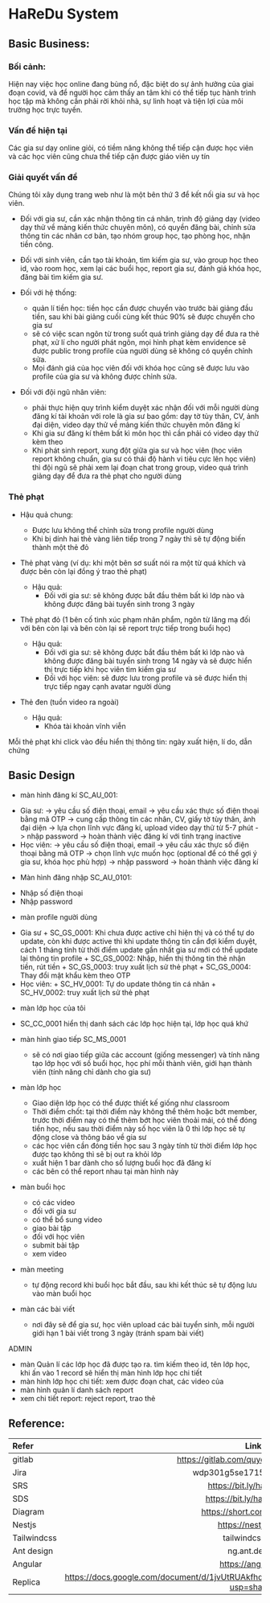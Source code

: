 # HaReDu System

## Basic Business:

### Bối cảnh:

Hiện nay việc học online đang bùng nổ, đặc biệt do sự ảnh hưởng của giai đoạn covid, và để người học cảm thấy an tâm khi có thể tiếp tục hành trình học tập mà không cần phải rời khỏi nhà, sự linh hoạt và tiện lợi của môi trường học trực tuyến.

### Vấn đề hiện tại

Các gia sư dạy online giỏi, có tiềm năng không thể tiếp cận được học viên và các học viên cũng chưa thể tiếp cận được giáo viên uy tín

### Giải quyết vấn đề

Chúng tôi xây dụng trang web như là một bên thứ 3 để kết nối gia sư và học viên.

- Đối với gia sư, cần xác nhận thông tin cá nhân, trình độ giảng dạy (video dạy thử về mảng kiến thức chuyên môn), có quyền đăng bài, chỉnh sửa thông tin các nhân cơ bản, tạo nhóm group học, tạo phòng học, nhận tiền công.

- Đối với sinh viên, cần tạo tài khoản, tìm kiếm gia sư, vào group học theo id, vào room học, xem lại các buổi học, report gia sư, đánh giá khóa học, đăng bài tìm kiếm gia sư.

- Đối với hệ thống:
  * quản lí tiền học: tiền học cần được chuyển vào trước bài giảng đầu tiền, sau khi bài giảng cuối cùng kết thúc 90% sẽ được chuyển cho gia sư
  * sẽ có việc scan ngôn từ trong suốt quá trình giảng dạy để đưa ra thẻ phạt, xử lí cho người phát ngôn, mọi hình phạt kèm envidence sẽ được public trong profile của người dùng sẽ không có quyền chỉnh sửa.
  * Mọi đánh giá của học viên đối với khóa học cũng sẽ được lưu vào profile của gia sư và không được chỉnh sửa.
  
- Đối với đội ngũ nhân viên:
  * phải thực hiện quy trình kiểm duyệt xác nhận đối với mỗi người dùng đăng kí tài khoản với role là gia sư bao gồm: dạy tờ tùy thân, CV, ảnh đại diện, video dạy thử về mảng kiến thức chuyên môn đăng kí
  * Khi gia sư đăng kí thêm bất kì môn học thì cần phải có video dạy thử kèm theo
  * Khi phát sinh report, xung đột giữa gia sư và học viên (học viên report không chuẩn, gia sư có thái độ hành vi tiêu cực lên học viên) thì đội ngũ sẽ phải xem lại đoạn chat trong group, video quá trình giảng dạy để đưa ra thẻ phạt cho người dùng

### Thẻ phạt
  - Hậu quả chung: 
    * Được lưu không thể chỉnh sửa trong profile người dùng
    * Khi bị dính hai thẻ vàng liên tiếp trong 7 ngày thì sẽ tự động biến thành một thẻ đỏ

  - Thẻ phạt vàng (ví dụ: khi một bên sơ suất nói ra một từ quá khích và được bên còn lại đồng ý trao thẻ phạt)
    * Hậu quả:
      + Đối với gia sư: sẽ không được bắt đầu thêm bất kì lớp nào và không được đăng bài tuyển sinh trong 3 ngày

  - Thẻ phạt đỏ (1 bên cố tình xúc phạm nhân phẩm, ngôn từ lăng mạ đối với bên còn lại và bên còn lại sẽ report trực tiếp trong buổi học)
    * Hậu quả:
      + Đối với gia sư: sẽ không được bắt đầu thêm bất kì lớp nào và không được đăng bài tuyển sinh trong 14 ngày và sẽ được hiển thị trực tiếp khi học viên tìm kiếm gia sư
      + Đối với học viên: sẽ được lưu trong profile và sẽ được hiển thị trực tiếp ngay cạnh avatar người dùng
  
  - Thẻ đen (tuồn video ra ngoài)
    * Hậu quả:
      + Khóa tài khoản vĩnh viễn
  
  Mỗi thẻ phạt khi click vào đều hiển thị thông tin: ngày xuất hiện, lí do, dẫn chứng

## Basic Design
  - màn hình đăng kí SC_AU_001:
   * Gia sư: -> yêu cầu số điện thoại, email -> yêu cầu xác thực số điện thoại bằng mã OTP -> cung cấp thông tin các nhân, CV, giấy tờ tùy thân, ảnh đại diện -> lựa chọn lĩnh vực đăng kí, upload video dạy thử từ 5-7 phút -> nhập password -> hoàn thành việc đăng kí với tình trạng inactive
   * Học viên: -> yêu cầu số điện thoại, email -> yêu cầu xác thực số điện thoại bằng mã OTP -> chọn lĩnh vực muốn học (optional để có thể gợi ý gia sư, khóa học phù hợp) -> nhập password -> hoàn thành việc đăng kí 
  
  - Màn hình đăng nhập SC_AU_0101:
   * Nhập số điện thoại
   * Nhập password

  - màn profile người dùng
   * Gia sư
    + SC_GS_0001: Khi chưa được active chỉ hiện thị và có thể tự do update, còn khi được active thì khi update thông tin cần đợi kiểm duyệt, cách 1 tháng tính từ thời điểm update gần nhất gia sư mới có thể update lại thông tin profile
    + SC_GS_0002: Nhập, hiển thị thông tin thẻ nhận tiền, rút tiền
    + SC_GS_0003: truy xuất lịch sử thẻ phạt
    + SC_GS_0004: Thay đổi mật khẩu kèm theo OTP
   * Học viên:
    + SC_HV_0001: Tự do update thông tin cá nhân
    + SC_HV_0002: truy xuất lịch sử thẻ phạt

  - màn lớp học của tôi
   * SC_CC_0001 hiển thị danh sách các lớp học hiện tại, lớp học quá khứ
  
  - màn hình giao tiếp SC_MS_0001
    * sẽ có nơi giao tiếp giữa các account (giống messenger) và tính năng tạo lớp học với số buổi học, học phí mỗi thành viên, giới hạn thành viên (tính năng chỉ dành cho gia sư)

  - màn lớp học
    * Giao diện lớp học có thể được thiết kế giống như classroom
    * Thời điểm chốt: tại thời điểm này không thể thêm hoặc bớt member, trước thời điểm nay có thể thêm bớt học viên thoải mái, có thể đóng tiền học, nếu sau thời điểm này số học viên là 0 thì lớp học sẽ tự động close và thông báo về gia sư
    * các học viên cần đóng tiền học sau 3 ngày tính từ thời điểm lớp học được tạo không thì sẽ bị out ra khỏi lớp
    * xuất hiện 1 bar dành cho số lượng buổi học đã đăng kí
    * các bên có thể report nhau tại màn hình này
  - màn buổi học
    * có các video
    * đối với gia sư
     + có thể bổ sung video
     + giao bài tập
    * đối với học viên
     + submit bài tập
     + xem video
  - màn meeting
    * tự động record khi buổi học bắt đầu, sau khi kết thúc sẽ tự động lưu vào màn buổi học

  - màn các bài viết
    * nơi đây sẽ để gia sư, học viên upload các bài tuyển sinh, mỗi người giới hạn 1 bài viết trong 3 ngày (tránh spam bài viết)

ADMIN
 * màn Quản lí các lớp học đã được tạo ra. tìm kiếm theo id, tên lớp học, khi ấn vào 1 record sẽ hiển thị màn hình lớp học chi tiết
 * màn hình lớp học chi tiết: xem được đoạn chat, các video của
 * màn hình quản lí danh sách report
 * xem chi tiết report: reject report, trao thẻ

## Reference:

| Refer       |                 Link                  |
| :-----      | :-----------------------------------: |
| gitlab      | https://gitlab.com/quyquoc2002/haredu |
| Jira        | wdp301g5se1715.atlassian.net          |
| SRS         | https://bit.ly/haredu-srs             |
| SDS         | https://bit.ly/haredu-SDS             |
| Diagram     | https://short.com.vn/LwMN             |
| Nestjs      | https://nestjs.com/                   |
| Tailwindcss | tailwindcss.com                       |
| Ant design  | ng.ant.design                         |
| Angular     | https://angular.io/                   |
| Replica     | https://docs.google.com/document/d/1jvUtRUAkfhd9w1zOp41nywfAA3DtUVq2omT7tIc_QPc/edit?usp=sharing                           |